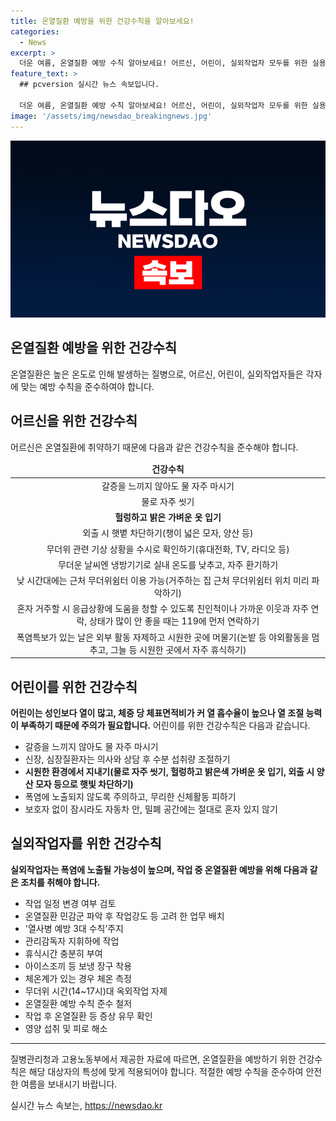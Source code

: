 ```yaml
---
title: 온열질환 예방을 위한 건강수칙을 알아보세요!
categories:
  - News
excerpt: >
  더운 여름, 온열질환 예방 수칙 알아보세요! 어르신, 어린이, 실외작업자 모두를 위한 실용적 팁을 소개합니다. 땀을 자주 식히고 수분을 채우는 것이 중요하며, 밝고 헐렁한 옷 착용과 햇볕 차단도 필수입니다. 무더운 환경에서의 작업 시, 휴식과 체온 측정이 중요하며, 외출 시간도 신중히 선택해야 합니다. 이렇게하여 무더운 날씨 속에서도 안전하게 건강을 지킬 수 있습니다. (자료 출처: 정책브리핑)
feature_text: >
  ## pcversion 실시간 뉴스 속보입니다.

  더운 여름, 온열질환 예방 수칙 알아보세요! 어르신, 어린이, 실외작업자 모두를 위한 실용적 팁을 소개합니다. 땀을 자주 식히고 수분을 채우는 것이 중요하며, 밝고 헐렁한 옷 착용과 햇볕 차단도 필수입니다. 무더운 환경에서의 작업 시, 휴식과 체온 측정이 중요하며, 외출 시간도 신중히 선택해야 합니다. 이렇게하여 무더운 날씨 속에서도 안전하게 건강을 지킬 수 있습니다. (자료 출처: 정책브리핑)
image: '/assets/img/newsdao_breakingnews.jpg'
---
```


<p><img src="/assets/img/newsdao_breakingnews.jpg" alt="pcversion 속보" /></p>

<h2 data-ke-size="size26">온열질환 예방을 위한 건강수칙</h2>

<p data-ke-size="size16">온열질환은 높은 온도로 인해 발생하는 질병으로, 어르신, 어린이, 실외작업자들은 각자에 맞는 예방 수칙을 준수하여야 합니다.</p>

<h2>어르신을 위한 건강수칙</h2>

<p data-ke-size="size16">어르신은 온열질환에 취약하기 때문에 다음과 같은 건강수칙을 준수해야 합니다.</p>

<table>
    <thead>
        <tr>
            <td style="text-align: center; height: 17px;"><b>건강수칙</b></td>
        </tr>
    </thead>
    <tbody>
        <tr>
            <td style="text-align: center; height: 17px;">갈증을 느끼지 않아도 물 자주 마시기</td>
        </tr>
        <tr>
            <td style="text-align: center; height: 17px;">물로 자주 씻기</td>
        </tr>
        <tr>
            <td style="text-align: center; height: 17px;"><b>헐렁하고 밝은 가벼운 옷 입기</b></td>
        </tr>
        <tr>
            <td style="text-align: center; height: 17px;">외출 시 햇볕 차단하기(챙이 넓은 모자, 양산 등)</td>
        </tr>
        <tr>
            <td style="text-align: center; height: 17px;">무더위 관련 기상 상황을 수시로 확인하기(휴대전화, TV, 라디오 등)</td>
        </tr>
        <tr>
            <td style="text-align: center; height: 17px;">무더운 날씨엔 냉방기기로 실내 온도를 낮추고, 자주 환기하기</td>
        </tr>
        <tr>
            <td style="text-align: center; height: 17px;">낮 시간대에는 근처 무더위쉼터 이용 가능(거주하는 집 근처 무더위쉼터 위치 미리 파악하기)</td>
        </tr>
        <tr>
            <td style="text-align: center; height: 17px;">혼자 거주할 시 응급상황에 도움을 청할 수 있도록 친인척이나 가까운 이웃과 자주 연락, 상태가 많이 안 좋을 때는 119에 먼저 연락하기</td>
        </tr>
        <tr>
            <td style="text-align: center; height: 17px;">폭염특보가 있는 날은 외부 활동 자제하고 시원한 곳에 머물기(논밭 등 야외활동을 멈추고, 그늘 등 시원한 곳에서 자주 휴식하기)</td>
        </tr>
    </tbody>
</table>

<h2>어린이를 위한 건강수칙</h2>

<p data-ke-size="size16"><b>어린이는 성인보다 열이 많고, 체중 당 체표면적비가 커 열 흡수율이 높으나 열 조절 능력이 부족하기 때문에 주의가 필요합니다.</b> 어린이를 위한 건강수칙은 다음과 같습니다.</p>

<ul>
    <li>갈증을 느끼지 않아도 물 자주 마시기</li>
    <li>신장, 심장질환자는 의사와 상담 후 수분 섭취량 조절하기</li>
    <li><b>시원한 환경에서 지내기(물로 자주 씻기, 헐렁하고 밝은색 가벼운 옷 입기, 외출 시 양산 모자 등으로 햇빛 차단하기)</b></li>
    <li>폭염에 노출되지 않도록 주의하고, 무리한 신체활동 피하기</li>
    <li>보호자 없이 잠시라도 자동차 안, 밀폐 공간에는 절대로 혼자 있지 않기</li>
</ul>

<h2>실외작업자를 위한 건강수칙</h2>

<p data-ke-size="size16"><b>실외작업자는 폭염에 노출될 가능성이 높으며, 작업 중 온열질환 예방을 위해 다음과 같은 조치를 취해야 합니다.</b></p>

<ul>
    <li>작업 일정 변경 여부 검토</li>
    <li>온열질환 민감군 파악 후 작업강도 등 고려 한 업무 배치</li>
    <li>'열사병 예방 3대 수칙’주지</li>
    <li>관리감독자 지휘하에 작업</li>
    <li>휴식시간 충분히 부여</li>
    <li>아이스조끼 등 보냉 장구 착용</li>
    <li>체온계가 있는 경우 체온 측정</li>
    <li>무더위 시간(14~17시)대 옥외작업 자제</li>
    <li>온열질환 예방 수칙 준수 철저</li>
    <li>작업 후 온열질환 등 증상 유무 확인</li>
    <li>영양 섭취 및 피로 해소</li>
</ul>

<hr>

<p data-ke-size="size16">질병관리청과 고용노동부에서 제공한 자료에 따르면, 온열질환을 예방하기 위한 건강수칙은 해당 대상자의 특성에 맞게 적용되어야 합니다. 적절한 예방 수칙을 준수하여 안전한 여름을 보내시기 바랍니다.</p>
실시간 뉴스 속보는, <a href="https://newsdao.kr" rel="dofollow">https://newsdao.kr</a>


